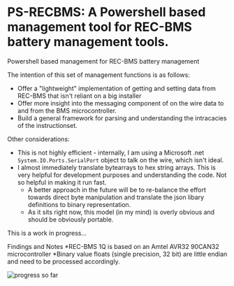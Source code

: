 # PS-RECBMS: A Powershell based management tool for REC-BMS battery management tools.
Powershell based management for REC-BMS battery management

The intention of this set of management functions is as follows:

* Offer a "lightweight" implementation of getting and setting data from REC-BMS that isn't reliant on a big installer
* Offer more insight into the messaging component of on the wire data to and from the BMS microcontroller.
* Build a general framework for parsing and understanding the intracacies of the instructionset.

Other considerations:
* This is not highly efficient - internally, I am using a Microsoft .net ```System.IO.Ports.SerialPort``` object to talk on the wire, which isn't ideal.
* I almost immediately translate bytearrays to hex string arrays. This is very helpful for development purposes and understanding the code. Not so helpful in making it run fast.
  * A better approach in the future will be to re-balance the effort towards direct byte manipulation and translate the json libary definitions to binary representation.
  * As it sits right now, this model (in my mind) is overly obvious and should be obviously portable.

This is a work in progress...


Findings and Notes
*REC-BMS 1Q is based on an Amtel AVR32 90CAN32 microcontroller
*Binary value floats (single precision, 32 bit) are little endian and need to be processed accordingly.


![progress so far](https://raw.githubusercontent.com/aaronsb/ps-recbms/master/recbms.gif)
